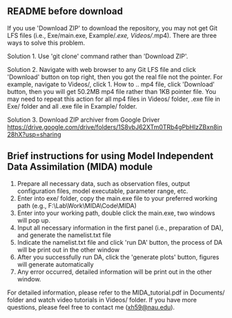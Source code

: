 ## README before download
If you use 'Download ZIP' to download the repository, you may not get Git LFS files (i.e., Exe/main.exe, Example/*.exe, Videos/*.mp4). There are three ways to solve this problem.

Solution 1. Use 'git clone' command rather than 'Download ZIP'.

Solution 2. Navigate with web browser to any Git LFS file and click 'Download' button on top right, then you got the real file not the pointer.
For example, navigate to Videos/, click 1. How to .. mp4 file, click 'Download' button, then you will get 50.2MB mp4 file rather than 1KB pointer file. You may need to repeat this action for all mp4 files in Videos/ folder, .exe file in Exe/ folder and all .exe file in Example/ folder.  

Solution 3. Download ZIP archiver from Google Driver https://drive.google.com/drive/folders/1S8vbJ62XTm0TRb4gPbHlzZBxn8in28hX?usp=sharing

## Brief instructions for using Model Independent Data Assimilation (MIDA) module

1. Prepare all necessary data, such as observation files, output configuration files, model executable, parameter range, etc. 
2. Enter into exe/ folder, copy the main.exe file to your preferred working path (e.g., F:\Lab\Work\MIDA\Code\MIDA) 
3. Enter into your working path, double click the main.exe, two windows will pop up. 
4. Input all necessary information in the first panel (i.e., preparation of DA), and generate the namelist.txt file
5. Indicate the namelist.txt file and click 'run DA' button, the process of DA will be print out in the other window
6. After you successfully run DA, click the 'generate plots' button, figures will generate automatically
7. Any error occurred, detailed information will be print out in the other window.

For detailed information, please refer to the MIDA_tutorial.pdf in Documents/ folder and watch video tutorials in Videos/ folder. If you have more questions, please feel free to contact me (xh59@nau.edu). 

